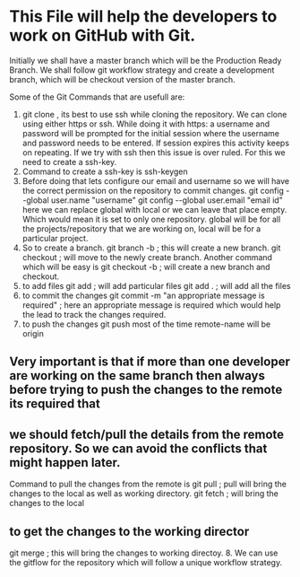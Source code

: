 # This File will help the developers to work on GitHub with Git.

Initially we shall have a master branch which will be the Production Ready Branch.
We shall follow git workflow strategy and create a development branch, which will be checkout version of the master branch.

Some of the Git Commands that are usefull are:
1. git clone <github-url> , its best to use ssh while cloning the repository.
   We can clone using either https or ssh. While doing it with https: a username and password will be prompted for the initial session where 
   the username and password needs to be entered. If session expires this activity keeps on repeating.
   If we try with ssh then this issue is over ruled.
   For this we need to create a ssh-key.
2. Command to create a ssh-key is
   ssh-keygen
3. Before doing that lets configure our email and username so we will have the correct permission on the repository to commit changes.
   git config --global user.name "username"
   git config --global user.email "email id"
   here we can replace global with local or we can leave that place empty. Which would mean it is set to only one repository.
   global will be for all the projects/repository that we are working on, local will be for a particular project.
4. So to create a branch.
   git branch -b <branch-name>; this will create a new branch.
   git checkout <branch-name>; will move to the newly create branch.
   Another command which will be easy is
   git checkout -b <branch-name>; will create a new branch and checkout.
5. to add files
   git add <file-name>; will add particular files
   git add . ; will add all the files
6. to commit the changes
   git commit -m "an appropriate message is required" ; here an appropriate message is required which would help the lead to track the changes required.
7. to push the changes
   git push <remote-name> <branch-name>
   most of the time remote-name will be origin
## Very important is that if more than one developer are working on the same branch then always before trying to push the changes to the remote its required that
## we should fetch/pull the details from the remote repository. So we can avoid the conflicts that might happen later.
   Command to pull the changes from the remote is
   git pull <remote-name> <branch-name>; pull will bring the changes to the local as well as working directory.
   git fetch <remote-name> <branch-name> ; will bring the changes to the local
## to get the changes to the working director
   git merge <branch-name> ; this will bring the changes to working directoy.
8. We can use the gitflow for the repository which will follow a unique workflow strategy.

